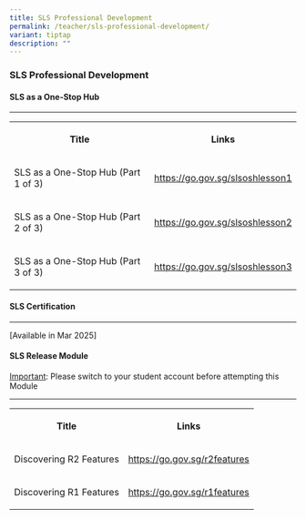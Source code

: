 ```yaml
---
title: SLS Professional Development
permalink: /teacher/sls-professional-development/
variant: tiptap
description: ""
---
```

<h3>SLS Professional Development</h3>
<p></p>
<h4>SLS as a One-Stop Hub</h4>
<hr>
<table style="minWidth: 50px">
<colgroup>
<col>
<col>
</colgroup>
<tbody>
<tr>
<th rowspan="1" colspan="1">
<p>Title</p>
</th>
<th rowspan="1" colspan="1">
<p>Links</p>
</th>
</tr>
<tr>
<td rowspan="1" colspan="1">
<p>SLS as a One-Stop Hub (Part 1 of 3)</p>
</td>
<td rowspan="1" colspan="1">
<p><a href="https://go.gov.sg/slsoshlesson1" rel="noopener noreferrer nofollow" target="_blank">https://go.gov.sg/slsoshlesson1</a>
</p>
</td>
</tr>
<tr>
<td rowspan="1" colspan="1">
<p>SLS as a One-Stop Hub (Part 2 of 3)</p>
</td>
<td rowspan="1" colspan="1">
<p><a href="https://go.gov.sg/slsoshlesson2" rel="noopener noreferrer nofollow" target="_blank">https://go.gov.sg/slsoshlesson2</a>
</p>
</td>
</tr>
<tr>
<td rowspan="1" colspan="1">
<p>SLS as a One-Stop Hub (Part 3 of 3)</p>
</td>
<td rowspan="1" colspan="1">
<p><a href="https://go.gov.sg/slsoshlesson3" rel="noopener noreferrer nofollow" target="_blank">https://go.gov.sg/slsoshlesson3</a>
</p>
</td>
</tr>
</tbody>
</table>
<p></p>
<h4>SLS Certification</h4>
<hr>
<p>[Available in Mar 2025]</p>
<h4>SLS Release Module</h4>
<p><u>Important</u>: Please switch to your student account before attempting
this Module</p>
<hr>
<table style="minWidth: 50px">
<colgroup>
<col>
<col>
</colgroup>
<tbody>
<tr>
<th rowspan="1" colspan="1">
<p>Title</p>
</th>
<th rowspan="1" colspan="1">
<p>Links</p>
</th>
</tr>
<tr>
<td rowspan="1" colspan="1">
<p>Discovering R2 Features</p>
</td>
<td rowspan="1" colspan="1">
<p><a href="https://go.gov.sg/r1features" rel="noopener noreferrer nofollow" target="_blank">https://go.gov.sg/r2features</a>
</p>
</td>
</tr>
<tr>
<td rowspan="1" colspan="1">
<p>Discovering R1 Features</p>
</td>
<td rowspan="1" colspan="1">
<p><a href="https://go.gov.sg/r1features" rel="noopener noreferrer nofollow" target="_blank">https://go.gov.sg/r1features</a>
</p>
</td>
</tr>
</tbody>
</table>
<p></p>